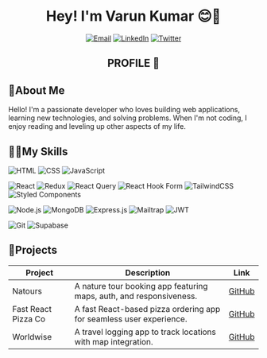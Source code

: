 <div align="center">
  
# Hey! I'm Varun Kumar 😊👋
[![Email](https://img.shields.io/badge/Email-D14836?style=flat-square&logo=gmail&logoColor=white)](mailto:your-email@example.com)
[![LinkedIn](https://img.shields.io/badge/LinkedIn-0077B5?style=flat-square&logo=linkedin&logoColor=white)](https://www.linkedin.com/in/your-linkedin-profile)
[![Twitter](https://img.shields.io/badge/Twitter-1DA1F2?style=flat-square&logo=twitter&logoColor=white)](https://twitter.com/your-twitter-handle)

## PROFILE 📱
</div>

## 🌟About Me
Hello! I'm a passionate developer who loves building web applications, learning new technologies, and solving problems. When I'm not coding, I enjoy reading and leveling up other aspects of my life.

## 🧑‍💻My Skills
  
![HTML](https://img.shields.io/badge/HTML-E34F26?style=for-the-badge&logo=html5&logoColor=white)
![CSS](https://img.shields.io/badge/CSS-1572B6?style=for-the-badge&logo=css3&logoColor=white)
![JavaScript](https://img.shields.io/badge/JavaScript-F7DF1E?style=for-the-badge&logo=javascript&logoColor=black)

![React](https://img.shields.io/badge/react-%2320232a.svg?style=for-the-badge&logo=react&logoColor=%2361DAFB)
![Redux](https://img.shields.io/badge/redux-%23593d88.svg?style=for-the-badge&logo=redux&logoColor=white)
![React Query](https://img.shields.io/badge/-React%20Query-FF4154?style=for-the-badge&logo=react%20query&logoColor=white)
![React Hook Form](https://img.shields.io/badge/React%20Hook%20Form-%23EC5990.svg?style=for-the-badge&logo=reacthookform&logoColor=white)
![TailwindCSS](https://img.shields.io/badge/tailwindcss-%2338B2AC.svg?style=for-the-badge&logo=tailwind-css&logoColor=white)
![Styled Components](https://img.shields.io/badge/styled--components-DB7093?style=for-the-badge&logo=styled-components&logoColor=white)

![Node.js](https://img.shields.io/badge/Node.js-339933?style=for-the-badge&logo=nodedotjs&logoColor=white)
![MongoDB](https://img.shields.io/badge/MongoDB-%234ea94b.svg?style=for-the-badge&logo=mongodb&logoColor=white)
![Express.js](https://img.shields.io/badge/express.js-%23404d59.svg?style=for-the-badge&logo=express&logoColor=%2361DAFB)
![Mailtrap](https://img.shields.io/badge/Mailtrap-1A2A33?style=for-the-badge&logo=mailtrap&logoColor=white)
![JWT](https://img.shields.io/badge/JWT-black?style=for-the-badge&logo=JSON%20web%20tokens)


![Git](https://img.shields.io/badge/git-%23F05033.svg?style=for-the-badge&logo=git&logoColor=white)
![Supabase](https://img.shields.io/badge/Supabase-3ECF8E?style=for-the-badge&logo=supabase&logoColor=white)


## 🚀Projects

| Project                          | Description                                                       | Link                                       |
|----------------------------------|-------------------------------------------------------------------|--------------------------------------------|
| Natours                          | A nature tour booking app featuring maps, auth, and responsiveness.| [GitHub](https://github.com/varunkmr481/Natours) |
| Fast React Pizza Co              | A fast React-based pizza ordering app for seamless user experience.| [GitHub](https://github.com/Varunkmr481/fast-react-pizza-co) |
| Worldwise                        | A travel logging app to track locations with map integration.      | [GitHub](https://github.com/Varunkmr481/worldwise) |



